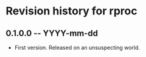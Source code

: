 # Revision history for rproc

## 0.1.0.0 -- YYYY-mm-dd

* First version. Released on an unsuspecting world.
